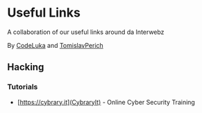 # Useful Links
A collaboration of our useful links around da Interwebz

By [CodeLuka](https://github.com/coderluka) and [TomislavPerich](https://github.com/tomislavperich)


## Hacking
### Tutorials
* [https://cybrary.it](CybraryIt) - Online Cyber Security Training
